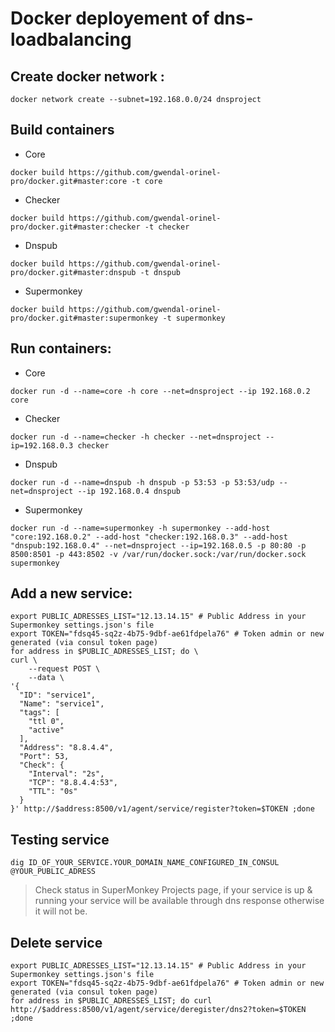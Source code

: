 # Docker deployement of dns-loadbalancing

## Create docker network :
```
docker network create --subnet=192.168.0.0/24 dnsproject
```

## Build containers
- Core
```
docker build https://github.com/gwendal-orinel-pro/docker.git#master:core -t core
```

- Checker
```
docker build https://github.com/gwendal-orinel-pro/docker.git#master:checker -t checker
```

- Dnspub
```
docker build https://github.com/gwendal-orinel-pro/docker.git#master:dnspub -t dnspub
```

- Supermonkey
```
docker build https://github.com/gwendal-orinel-pro/docker.git#master:supermonkey -t supermonkey
```

## Run containers:
- Core
```
docker run -d --name=core -h core --net=dnsproject --ip 192.168.0.2 core
```

- Checker
```
docker run -d --name=checker -h checker --net=dnsproject --ip=192.168.0.3 checker
```

- Dnspub
```
docker run -d --name=dnspub -h dnspub -p 53:53 -p 53:53/udp --net=dnsproject --ip 192.168.0.4 dnspub
```

- Supermonkey
```
docker run -d --name=supermonkey -h supermonkey --add-host "core:192.168.0.2" --add-host "checker:192.168.0.3" --add-host "dnspub:192.168.0.4" --net=dnsproject --ip=192.168.0.5 -p 80:80 -p 8500:8501 -p 443:8502 -v /var/run/docker.sock:/var/run/docker.sock supermonkey
```

## Add a new service:
```
export PUBLIC_ADRESSES_LIST="12.13.14.15" # Public Address in your Supermonkey settings.json's file
export TOKEN="fdsq45-sq2z-4b75-9dbf-ae61fdpela76" # Token admin or new generated (via consul token page)
for address in $PUBLIC_ADRESSES_LIST; do \
curl \
    --request POST \
    --data \
'{
  "ID": "service1",
  "Name": "service1",
  "tags": [
    "ttl 0",
	"active"
  ],
  "Address": "8.8.4.4",
  "Port": 53,
  "Check": {
    "Interval": "2s",
	"TCP": "8.8.4.4:53",
	"TTL": "0s"
  }
}' http://$address:8500/v1/agent/service/register?token=$TOKEN ;done
```

## Testing service
`dig ID_OF_YOUR_SERVICE.YOUR_DOMAIN_NAME_CONFIGURED_IN_CONSUL @YOUR_PUBLIC_ADRESS`
> Check status in SuperMonkey Projects page, if your service is up & running your service will be available through dns response otherwise it will not be.

## Delete service
```
export PUBLIC_ADRESSES_LIST="12.13.14.15" # Public Address in your Supermonkey settings.json's file
export TOKEN="fdsq45-sq2z-4b75-9dbf-ae61fdpela76" # Token admin or new generated (via consul token page)
for address in $PUBLIC_ADRESSES_LIST; do curl http://$address:8500/v1/agent/service/deregister/dns2?token=$TOKEN ;done
```
